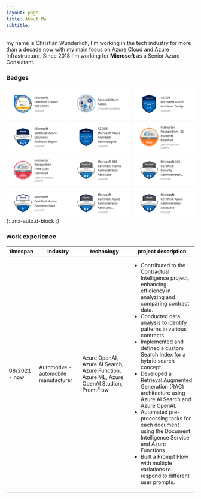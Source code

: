 ```yaml
---
layout: page
title: About Me
subtitle: 
---
```

my name is Christian Wunderlich, I´m working in the tech industry for more than a decade now with my main focus on Azure Cloud and Azure Infrastructure. Since 2018 I´m working for **Microsoft** as a Senior Azure Consultant.

### Badges

![Badges](/assets/img/aboutme/badges2.png){: .mx-auto.d-block :}

### work experience

| timespan | industry | technology | project description |
| -------- | -------- | ---------- | ------------------- |
| 08/2021 - now | Automotive - automobile manufacturer | Azure OpenAI, Azure AI Search, Azure Function, Azure ML, Azure OpenAI Studion, PromtFlow | <ul><li>Contributed to the Contractual Intelligence project, enhancing efficiency in analyzing and comparing contract data.</li><li>Conducted data analysis to identify patterns in various contracts.</li><li>Implemented and defined a custom Search Index for a hybrid search concept.</li><li>Developed a Retrieval Augmented Generation (RAG) architecture using Azure AI Search and Azure OpenAI.</li><li>Automated pre-processing tasks for each document using the Document Intelligence Service and Azure Functions.</li><li>Built a Prompt Flow with multiple variations to respond to different user prompts.</li></ul> |
